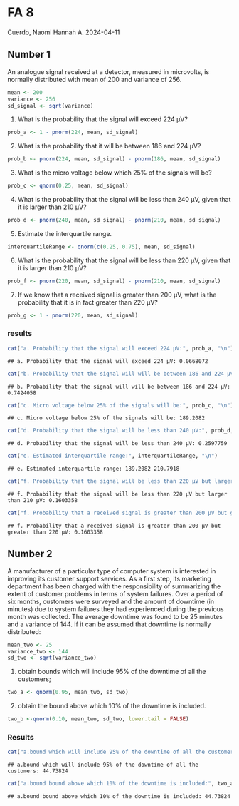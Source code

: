 FA 8
================
Cuerdo, Naomi Hannah A.
2024-04-11

## Number 1

An analogue signal received at a detector, measured in microvolts, is
normally distributed with mean of 200 and variance of 256.

``` r
mean <- 200
variance <- 256
sd_signal <- sqrt(variance)
```

1)  What is the probability that the signal will exceed 224 µV?

``` r
prob_a <- 1 - pnorm(224, mean, sd_signal)
```

2)  What is the probability that it will be between 186 and 224 µV?

``` r
prob_b <- pnorm(224, mean, sd_signal) - pnorm(186, mean, sd_signal)
```

3)  What is the micro voltage below which 25% of the signals will be?

``` r
prob_c <- qnorm(0.25, mean, sd_signal)
```

4)  What is the probability that the signal will be less than 240 µV,
    given that it is larger than 210 µV?

``` r
prob_d <- pnorm(240, mean, sd_signal) - pnorm(210, mean, sd_signal)
```

5)  Estimate the interquartile range.

``` r
interquartileRange <- qnorm(c(0.25, 0.75), mean, sd_signal)
```

6)  What is the probability that the signal will be less than 220 µV,
    given that it is larger than 210 µV?

``` r
prob_f <- pnorm(220, mean, sd_signal) - pnorm(210, mean, sd_signal)
```

7)  If we know that a received signal is greater than 200 µV, what is
    the probability that it is in fact greater than 220 µV?

``` r
prob_g <- 1 - pnorm(220, mean, sd_signal)
```

### results

``` r
cat("a. Probability that the signal will exceed 224 µV:", prob_a, "\n")
```

    ## a. Probability that the signal will exceed 224 µV: 0.0668072

``` r
cat("b. Probability that the signal will will be between 186 and 224 µV:", prob_b, "\n")
```

    ## b. Probability that the signal will will be between 186 and 224 µV: 0.7424058

``` r
cat("c. Micro voltage below 25% of the signals will be:", prob_c, "\n")
```

    ## c. Micro voltage below 25% of the signals will be: 189.2082

``` r
cat("d. Probability that the signal will be less than 240 µV:", prob_d, "\n")
```

    ## d. Probability that the signal will be less than 240 µV: 0.2597759

``` r
cat("e. Estimated interquartile range:", interquartileRange, "\n")
```

    ## e. Estimated interquartile range: 189.2082 210.7918

``` r
cat("f. Probability that the signal will be less than 220 µV but larger than 210 µV:", prob_f, "\n")
```

    ## f. Probability that the signal will be less than 220 µV but larger than 210 µV: 0.1603358

``` r
cat("f. Probability that a received signal is greater than 200 µV but greater than 220 µV:", prob_f, "\n")
```

    ## f. Probability that a received signal is greater than 200 µV but greater than 220 µV: 0.1603358

## Number 2

A manufacturer of a particular type of computer system is interested in
improving its customer support services. As a first step, its marketing
department has been charged with the responsibility of summarizing the
extent of customer problems in terms of system failures. Over a period
of six months, customers were surveyed and the amount of downtime (in
minutes) due to system failures they had experienced during the previous
month was collected. The average downtime was found to be 25 minutes and
a variance of 144. If it can be assumed that downtime is normally
distributed:

``` r
mean_two <- 25
variance_two <- 144
sd_two <- sqrt(variance_two)
```

1)  obtain bounds which will include 95% of the downtime of all the
    customers;

``` r
two_a <- qnorm(0.95, mean_two, sd_two)
```

2)  obtain the bound above which 10% of the downtime is included.

``` r
two_b <-qnorm(0.10, mean_two, sd_two, lower.tail = FALSE)
```

### Results

``` r
cat("a.bound which will include 95% of the downtime of all the customers:", two_a, "\n")
```

    ## a.bound which will include 95% of the downtime of all the customers: 44.73824

``` r
cat("a.bound bound above which 10% of the downtime is included:", two_a, "\n")
```

    ## a.bound bound above which 10% of the downtime is included: 44.73824
